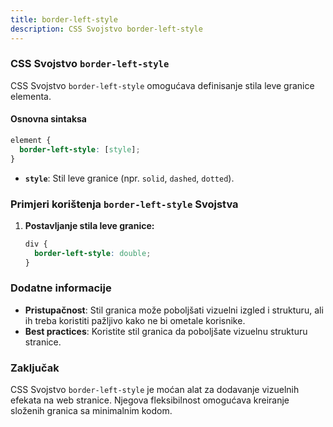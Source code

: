 ```yaml
---
title: border-left-style
description: CSS Svojstvo border-left-style
---
```


### CSS Svojstvo `border-left-style`

CSS Svojstvo `border-left-style` omogućava definisanje stila leve granice elementa.

#### Osnovna sintaksa

```css
element {
  border-left-style: [style];
}
```

- **`style`**: Stil leve granice (npr. `solid`, `dashed`, `dotted`).

### Primjeri korištenja `border-left-style` Svojstva

1. **Postavljanje stila leve granice:**

   ```css
   div {
     border-left-style: double;
   }
   ```

### Dodatne informacije

- **Pristupačnost**: Stil granica može poboljšati vizuelni izgled i strukturu, ali ih treba koristiti pažljivo kako ne bi ometale korisnike.
- **Best practices**: Koristite stil granica da poboljšate vizuelnu strukturu stranice.

### Zaključak

CSS Svojstvo `border-left-style` je moćan alat za dodavanje vizuelnih efekata na web stranice. Njegova fleksibilnost omogućava kreiranje složenih granica sa minimalnim kodom.
